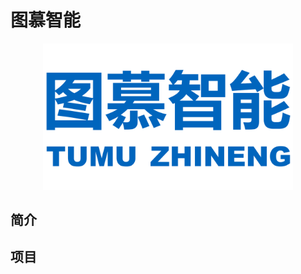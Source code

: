 # 图慕智能

<p align="center"> <img alt="Logo" src="https://github.com/tumuzhineng/.github/blob/main/profile/logo.png", width = "400"></p>

## 简介

## 项目

